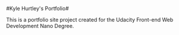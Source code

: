#Kyle Hurtley's Portfolio#

This is a portfolio site project created for the Udacity Front-end Web Development Nano Degree.

